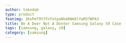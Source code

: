 ```yaml
---
author: tokodab
type: product
featimg: 1KoPmT9Y3TnTotpaNkd8WmblYwM37WPA3
title: Be A Doer Not A Donter Samsung Galaxy S9 Case
tags: [samsung, galaxy, s9]
category: [samsung]
---
```

